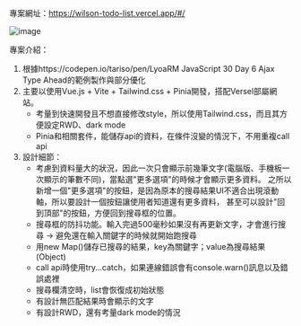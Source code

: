 專案網址：https://wilson-todo-list.vercel.app/#/

![image](https://github.com/North-Wang/todoList/assets/103781180/2a91e212-a411-4eb6-a972-a7e5b954e742)

專案介紹：
1. 根據https://codepen.io/tariso/pen/LyoaRM JavaScript 30 Day 6 Ajax Type Ahead的範例製作與部分優化
2. 主要以使用Vue.js + Vite + Tailwind.css + Pinia開發，搭配Versel部屬網站。
   * 考量到快速開發且不想直接修改style，所以使用Tailwind.css，而且其方便設定RWD、dark mode
   * Pinia和相關套件，能儲存api的資料，在條件沒變的情況下，不用重複call api
3. 設計細節：
    * 考慮到資料量大的狀況，因此一次只會顯示前幾筆文字(電腦版、手機板一次顯示的筆數不同)，當點選"更多選項"的時候才會顯示更多資料。
      之所以新增一個"更多選項"的按鈕，是因為原本的搜尋結果UI不適合出現滾動軸，所以要設計一個按鈕讓使用者知道還有更多資料，
      甚至可以設計"回到頂部"的按鈕，方便回到搜尋框的位置。
    * 搜尋框的防抖功能。輸入完過500毫秒如果沒有再更新文字，才會進行搜尋 -> 避免還在輸入關鍵字的時候就開始跑搜尋
    * 用new Map()儲存已搜尋的結果，key為關鍵字；value為搜尋結果(Object)
    * call api時使用try...catch，如果連線錯誤會有console.warn()訊息以及錯誤處裡
    * 搜尋欄清空時，list會恢復成初始狀態
    * 有設計無匹配結果時會顯示的文字
    * 有設計RWD，還有考量dark mode的情況
  
  
